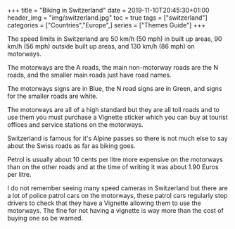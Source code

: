 +++
title = "Biking in Switzerland"
date = 2019-11-10T20:45:30+01:00
header_img = "img/switzerland.jpg"
toc = true
tags = ["switzerland"]
categories = ["Countries","Europe",]
series = ["Themes Guide"]
+++

The speed limits in Switzerland are 50 km/h (50 mph) in built up areas, 90 km/h (56 mph) outside built up areas, and 130 km/h (86 mph) on motorways.

The motorways are the A roads, the main non-motorway roads are the N roads, and the smaller main roads just have road names.

The motorways signs are in Blue, the N road signs are in Green, and signs for the smaller roads are white.

The motorways are all of a high standard but they are all toll roads and to use them you must purchase a Vignette sticker which you can buy at tourist offices and service stations on the motorways.

Switzerland is famous for it's Alpine passes so there is not much else to say about the Swiss roads as far as biking goes.

Petrol is usually about 10 cents per litre more expensive on the motorways than on the other roads and at the time of writing it was about 1.90 Euros per litre.

I do not remember seeing many speed cameras in Switzerland but there are a lot of police patrol cars on the motorways, these patrol cars regularly stop drivers to check that they have a Vignette allowing them to use the motorways. The fine for not having a vignette is way more than the cost of buying one so be warned.
